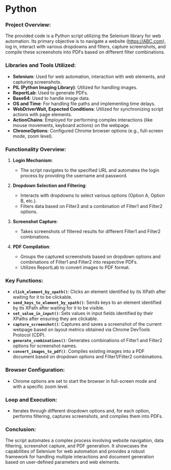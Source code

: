 # Python

### Project Overview:
The provided code is a Python script utilizing the Selenium library for web automation. Its primary objective is to navigate a website (https://ABC.com), log in, interact with various dropdowns and filters, capture screenshots, and compile these screenshots into PDFs based on different filter combinations.

### Libraries and Tools Utilized:
- **Selenium**: Used for web automation, interaction with web elements, and capturing screenshots.
- **PIL (Python Imaging Library)**: Utilized for handling images.
- **ReportLab**: Used to generate PDFs.
- **Base64**: Used to handle image data.
- **OS and Time**: For handling file paths and implementing time delays.
- **WebDriverWait, Expected Conditions**: Utilized for synchronizing script actions with page elements.
- **ActionChains**: Employed for performing complex interactions (like mouse movements, keyboard actions) on the webpage.
- **ChromeOptions**: Configured Chrome browser options (e.g., full-screen mode, zoom level).
  
### Functionality Overview:
1. **Login Mechanism**:
    - The script navigates to the specified URL and automates the login process by providing the username and password.
  
2. **Dropdown Selection and Filtering**:
    - Interacts with dropdowns to select various options (Option A, Option B, etc.).
    - Filters data based on Filter3 and a combination of Filter1 and Filter2 options.

3. **Screenshot Capture**:
    - Takes screenshots of filtered results for different Filter1 and Filter2 combinations.
  
4. **PDF Compilation**:
    - Groups the captured screenshots based on dropdown options and combinations of Filter1 and Filter2 into respective PDFs.
    - Utilizes ReportLab to convert images to PDF format.

### Key Functions:
- **`click_element_by_xpath()`**: Clicks an element identified by its XPath after waiting for it to be clickable.
- **`send_keys_to_element_by_xpath()`**: Sends keys to an element identified by its XPath after waiting for it to be visible.
- **`set_value_in_input()`**: Sets values in input fields identified by their XPaths after ensuring they are clickable.
- **`capture_screenshot()`**: Captures and saves a screenshot of the current webpage based on layout metrics obtained via Chrome DevTools Protocol (CDP).
- **`generate_combinations()`**: Generates combinations of Filter1 and Filter2 options for screenshot names.
- **`convert_images_to_pdf()`**: Compiles existing images into a PDF document based on dropdown options and Filter1/Filter2 combinations.

### Browser Configuration:
- Chrome options are set to start the browser in full-screen mode and with a specific zoom level.

### Loop and Execution:
- Iterates through different dropdown options and, for each option, performs filtering, captures screenshots, and compiles them into PDFs.

### Conclusion:
The script automates a complex process involving website navigation, data filtering, screenshot capture, and PDF generation. It showcases the capabilities of Selenium for web automation and provides a robust framework for handling multiple interactions and document generation based on user-defined parameters and web elements.
